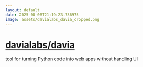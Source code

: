 ```yaml
---
layout: default
date: 2025-08-06T21:19:23.736975
image: assets/davialabs_davia_cropped.png
---
```


# [davialabs/davia](https://github.com/davialabs/davia)

tool for turning Python code into web apps without handling UI
